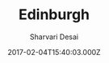 ---
title: Edinburgh
github: https://github.com/sharvaridesai/hexo-theme-edinburgh
demo: https://sharvaridesai.github.io/hexo-theme-edinburgh-demo/
author: Sharvari Desai
ssg:
  - Hexo
cms:
  - Markdown
date: 2017-02-04T15:40:03.000Z
description: Beautiful minimal portfolio theme for Hexo.
draft: true
publish_date: '2017-02-04T15:40:03Z'
update_date: '2017-08-03T01:16:41Z'
github_star: 335
github_fork: 74
---